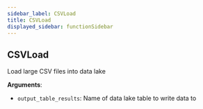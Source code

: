 ```yaml
---
sidebar_label: CSVLoad
title: CSVLoad
displayed_sidebar: functionSidebar
---
```


## CSVLoad

Load large CSV files into data lake

**Arguments**:

- `output_table_results`: Name of data lake table to write data to

